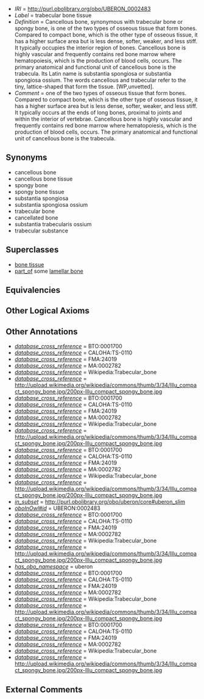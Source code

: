  * *IRI* = http://purl.obolibrary.org/obo/UBERON_0002483
 * *Label* = trabecular bone tissue
 * *Definition* = Cancellous bone, synonymous with trabecular bone or spongy bone, is one of the two types of osseous tissue that form bones. Compared to compact bone, which is the other type of osseous tissue, it has a higher surface area but is less dense, softer, weaker, and less stiff. It typically occupies the interior region of bones. Cancellous bone is highly vascular and frequently contains red bone marrow where hematopoiesis, which is the production of blood cells, occurs. The primary anatomical and functional unit of cancellous bone is the trabecula. Its Latin name is substantia spongiosa or substantia spongiosa ossium. The words cancellous and trabecular refer to the tiny, lattice-shaped that form the tissue. [WP,unvetted].
 * *Comment* = one of the two types of osseous tissue that form bones. Compared to compact bone, which is the other type of osseous tissue, it has a higher surface area but is less dense, softer, weaker, and less stiff. It typically occurs at the ends of long bones, proximal to joints and within the interior of vertebrae. Cancellous bone is highly vascular and frequently contains red bone marrow where hematopoiesis, which is the production of blood cells, occurs. The primary anatomical and functional unit of cancellous bone is the trabecula.

## Synonyms

 * cancellous bone
 * cancellous bone tissue
 * spongy bone
 * spongy bone tissue
 * substantia spongiosa
 * substantia spongiosa ossium
 * trabecular bone
 * cancellated bone
 * substantia trabecularis ossium
 * trabecular substance

## Superclasses

 * [bone tissue](../../UBERON/81/UBERON_0002481.md)
 * [part_of](../../BFO/50/BFO_0000050.md) some [lamellar bone](../../UBERON/82/UBERON_0002482.md)

## Equivalencies


## Other Logical Axioms


## Other Annotations

 * *[database_cross_reference](../../ef/oboInOwl#hasDbXref.md)* = BTO:0001700
 * *[database_cross_reference](../../ef/oboInOwl#hasDbXref.md)* = CALOHA:TS-0110
 * *[database_cross_reference](../../ef/oboInOwl#hasDbXref.md)* = FMA:24019
 * *[database_cross_reference](../../ef/oboInOwl#hasDbXref.md)* = MA:0002782
 * *[database_cross_reference](../../ef/oboInOwl#hasDbXref.md)* = Wikipedia:Trabecular_bone
 * *[database_cross_reference](../../ef/oboInOwl#hasDbXref.md)* = http://upload.wikimedia.org/wikipedia/commons/thumb/3/34/Illu_compact_spongy_bone.jpg/200px-Illu_compact_spongy_bone.jpg
 * *[database_cross_reference](../../ef/oboInOwl#hasDbXref.md)* = BTO:0001700
 * *[database_cross_reference](../../ef/oboInOwl#hasDbXref.md)* = CALOHA:TS-0110
 * *[database_cross_reference](../../ef/oboInOwl#hasDbXref.md)* = FMA:24019
 * *[database_cross_reference](../../ef/oboInOwl#hasDbXref.md)* = MA:0002782
 * *[database_cross_reference](../../ef/oboInOwl#hasDbXref.md)* = Wikipedia:Trabecular_bone
 * *[database_cross_reference](../../ef/oboInOwl#hasDbXref.md)* = http://upload.wikimedia.org/wikipedia/commons/thumb/3/34/Illu_compact_spongy_bone.jpg/200px-Illu_compact_spongy_bone.jpg
 * *[database_cross_reference](../../ef/oboInOwl#hasDbXref.md)* = BTO:0001700
 * *[database_cross_reference](../../ef/oboInOwl#hasDbXref.md)* = CALOHA:TS-0110
 * *[database_cross_reference](../../ef/oboInOwl#hasDbXref.md)* = FMA:24019
 * *[database_cross_reference](../../ef/oboInOwl#hasDbXref.md)* = MA:0002782
 * *[database_cross_reference](../../ef/oboInOwl#hasDbXref.md)* = Wikipedia:Trabecular_bone
 * *[database_cross_reference](../../ef/oboInOwl#hasDbXref.md)* = http://upload.wikimedia.org/wikipedia/commons/thumb/3/34/Illu_compact_spongy_bone.jpg/200px-Illu_compact_spongy_bone.jpg
 * *[in_subset](../../et/oboInOwl#inSubset.md)* = http://purl.obolibrary.org/obo/uberon/core#uberon_slim
 * *[oboInOwl#id](../../id/oboInOwl#id.md)* = UBERON:0002483
 * *[database_cross_reference](../../ef/oboInOwl#hasDbXref.md)* = BTO:0001700
 * *[database_cross_reference](../../ef/oboInOwl#hasDbXref.md)* = CALOHA:TS-0110
 * *[database_cross_reference](../../ef/oboInOwl#hasDbXref.md)* = FMA:24019
 * *[database_cross_reference](../../ef/oboInOwl#hasDbXref.md)* = MA:0002782
 * *[database_cross_reference](../../ef/oboInOwl#hasDbXref.md)* = Wikipedia:Trabecular_bone
 * *[database_cross_reference](../../ef/oboInOwl#hasDbXref.md)* = http://upload.wikimedia.org/wikipedia/commons/thumb/3/34/Illu_compact_spongy_bone.jpg/200px-Illu_compact_spongy_bone.jpg
 * *[has_obo_namespace](../../ce/oboInOwl#hasOBONamespace.md)* = uberon
 * *[database_cross_reference](../../ef/oboInOwl#hasDbXref.md)* = BTO:0001700
 * *[database_cross_reference](../../ef/oboInOwl#hasDbXref.md)* = CALOHA:TS-0110
 * *[database_cross_reference](../../ef/oboInOwl#hasDbXref.md)* = FMA:24019
 * *[database_cross_reference](../../ef/oboInOwl#hasDbXref.md)* = MA:0002782
 * *[database_cross_reference](../../ef/oboInOwl#hasDbXref.md)* = Wikipedia:Trabecular_bone
 * *[database_cross_reference](../../ef/oboInOwl#hasDbXref.md)* = http://upload.wikimedia.org/wikipedia/commons/thumb/3/34/Illu_compact_spongy_bone.jpg/200px-Illu_compact_spongy_bone.jpg
 * *[database_cross_reference](../../ef/oboInOwl#hasDbXref.md)* = BTO:0001700
 * *[database_cross_reference](../../ef/oboInOwl#hasDbXref.md)* = CALOHA:TS-0110
 * *[database_cross_reference](../../ef/oboInOwl#hasDbXref.md)* = FMA:24019
 * *[database_cross_reference](../../ef/oboInOwl#hasDbXref.md)* = MA:0002782
 * *[database_cross_reference](../../ef/oboInOwl#hasDbXref.md)* = Wikipedia:Trabecular_bone
 * *[database_cross_reference](../../ef/oboInOwl#hasDbXref.md)* = http://upload.wikimedia.org/wikipedia/commons/thumb/3/34/Illu_compact_spongy_bone.jpg/200px-Illu_compact_spongy_bone.jpg

## External Comments

